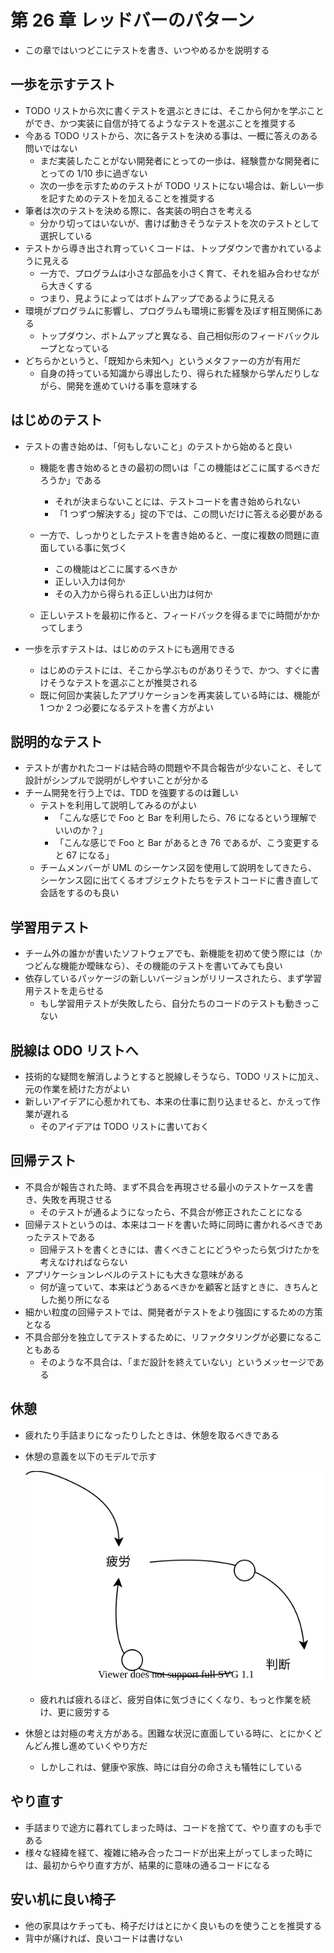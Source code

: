 # 第 26 章 レッドバーのパターン

-   この章ではいつどこにテストを書き、いつやめるかを説明する

## 一歩を示すテスト

-   TODO リストから次に書くテストを選ぶときには、そこから何かを学ぶことができ、かつ実装に自信が持てるようなテストを選ぶことを推奨する
-   今ある TODO リストから、次に各テストを決める事は、一概に答えのある問いではない
    -   まだ実装したことがない開発者にとっての一歩は、経験豊かな開発者にとっての 1/10 歩に過ぎない
    -   次の一歩を示すためのテストが TODO リストにない場合は、新しい一歩を記すためのテストを加えることを推奨する
-   筆者は次のテストを決める際に、各実装の明白さを考える
    -   分かり切ってはいないが、書けば動きそうなテストを次のテストとして選択している
-   テストから導き出され育っていくコードは、トップダウンで書かれているように見える
    -   一方で、プログラムは小さな部品を小さく育て、それを組み合わせながら大きくする
    -   つまり、見ようによってはボトムアップであるように見える
-   環境がプログラムに影響し、プログラムも環境に影響を及ぼす相互関係にある
    -   トップダウン、ボトムアップと異なる、自己相似形のフィードバックループとなっている
-   どちらかというと、「既知から未知へ」というメタファーの方が有用だ
    -   自身の持っている知識から導出したり、得られた経験から学んだりしながら、開発を進めていける事を意味する

## はじめのテスト

-   テストの書き始めは、「何もしないこと」のテストから始めると良い

    -   機能を書き始めるときの最初の問いは「この機能はどこに属するべきだろうか」である

        -   それが決まらないことには、テストコードを書き始められない
        -   「1 つずつ解決する」掟の下では、この問いだけに答える必要がある

    -   一方で、しっかりとしたテストを書き始めると、一度に複数の問題に直面している事に気づく

        -   この機能はどこに属するべきか
        -   正しい入力は何か
        -   その入力から得られる正しい出力は何か

    -   正しいテストを最初に作ると、フィードバックを得るまでに時間がかかってしまう

-   一歩を示すテストは、はじめのテストにも適用できる
    -   はじめのテストには、そこから学ぶものがありそうで、かつ、すぐに書けそうなテストを選ぶことが推奨される
    -   既に何回か実装したアプリケーションを再実装している時には、機能が 1 つか 2 つ必要になるテストを書く方がよい

## 説明的なテスト

-   テストが書かれたコードは結合時の問題や不具合報告が少ないこと、そして設計がシンプルで説明がしやすいことが分かる
-   チーム開発を行う上では、TDD を強要するのは難しい
    -   テストを利用して説明してみるのがよい
        -   「こんな感じで Foo と Bar を利用したら、76 になるという理解でいいのか？」
        -   「こんな感じで Foo と Bar があるとき 76 であるが、こう変更すると 67 になる」
    -   チームメンバーが UML のシーケンス図を使用して説明をしてきたら、シーケンス図に出てくるオブジェクトたちをテストコードに書き直して会話をするのも良い

## 学習用テスト

-   チーム外の誰かが書いたソフトウェアでも、新機能を初めて使う際には（かつどんな機能か曖昧なら）、その機能のテストを書いてみても良い
-   依存しているパッケージの新しいバージョンがリリースされたら、まず学習用テストを走らせる
    -   もし学習用テストが失敗したら、自分たちのコードのテストも動きっこない

## 脱線は ODO リストへ

-   技術的な疑問を解消しようとすると脱線しそうなら、TODO リストに加え、元の作業を続けた方がよい
-   新しいアイデアに心惹かれても、本来の仕事に割り込ませると、かえって作業が遅れる
    -   そのアイデアは TODO リストに書いておく

## 回帰テスト

-   不具合が報告された時、まず不具合を再現させる最小のテストケースを書き、失敗を再現させる
    -   そのテストが通るようになったら、不具合が修正されたことになる
-   回帰テストというのは、本来はコードを書いた時に同時に書かれるべきであったテストである
    -   回帰テストを書くときには、書くべきことにどうやったら気づけたかを考えなければならない
-   アプリケーションレベルのテストにも大きな意味がある
    -   何が違っていて、本来はどうあるべきかを顧客と話すときに、きちんとした拠り所になる
-   細かい粒度の回帰テストでは、開発者がテストをより強固にするための方策となる
-   不具合部分を独立してテストするために、リファクタリングが必要になることもある
    -   そのような不具合は、「まだ設計を終えていない」というメッセージである

## 休憩

-   疲れたり手詰まりになったりしたときは、休憩を取るべきである
-   休憩の意義を以下のモデルで示す

    ![](./img/causal_loop.svg)

    -   疲れれば疲れるほど、疲労自体に気づきにくくなり、もっと作業を続け、更に疲労する

-   休憩とは対極の考え方がある。困難な状況に直面している時に、とにかくどんどん推し進めていくやり方だ
    -   しかしこれは、健康や家族、時には自分の命さえも犠牲にしている

## やり直す

-   手詰まりで途方に暮れてしまった時は、コードを捨てて、やり直すのも手である
-   様々な経緯を経て、複雑に絡み合ったコードが出来上がってしまった時には、最初からやり直す方が、結果的に意味の通るコードになる

## 安い机に良い椅子

-   他の家具はケチっても、椅子だけはとにかく良いものを使うことを推奨する
-   背中が痛ければ、良いコードは書けない
